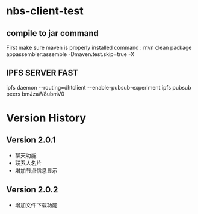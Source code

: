 # nbs-client-test

## compile to jar command
First make sure maven is properly installed
command :
mvn clean package appassembler:assemble -Dmaven.test.skip=true -X

## IPFS SERVER FAST 
ipfs daemon --routing=dhtclient --enable-pubsub-experiment
ipfs pubsub peers bmJzaW8ubmV0 
# Version History
## Version 2.0.1
  - 聊天功能
  - 联系人名片
  - 增加节点信息显示
## Version 2.0.2
  - 增加文件下载功能